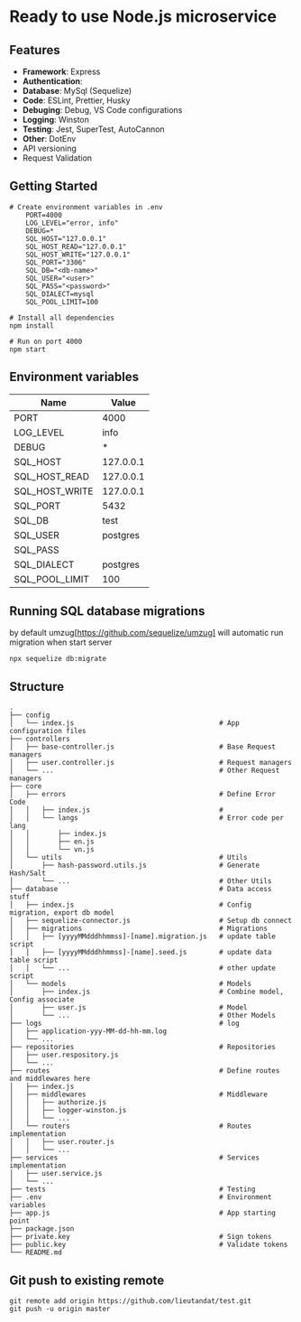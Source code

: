 # Ready to use Node.js microservice


## Features
- **Framework**: Express
- **Authentication**: 
- **Database**: MySql (Sequelize)
- **Code**: ESLint, Prettier, Husky
- **Debuging**: Debug, VS Code configurations
- **Logging**: Winston
- **Testing**: Jest, SuperTest, AutoCannon
- **Other**: DotEnv
- API versioning
- Request Validation

## Getting Started
```shell
# Create environment variables in .env
    PORT=4000
    LOG_LEVEL="error, info"
    DEBUG=*
    SQL_HOST="127.0.0.1"
    SQL_HOST_READ="127.0.0.1"
    SQL_HOST_WRITE="127.0.0.1"
    SQL_PORT="3306"
    SQL_DB="<db-name>"
    SQL_USER="<user>"
    SQL_PASS="<password>"
    SQL_DIALECT=mysql
    SQL_POOL_LIMIT=100

# Install all dependencies
npm install

# Run on port 4000
npm start
```


## Environment variables

Name | Value
------------ | -------------
PORT|4000
LOG_LEVEL|info
DEBUG|*
SQL_HOST|127.0.0.1
SQL_HOST_READ|127.0.0.1
SQL_HOST_WRITE|127.0.0.1
SQL_PORT|5432
SQL_DB|test
SQL_USER|postgres
SQL_PASS|
SQL_DIALECT|postgres
SQL_POOL_LIMIT|100


## Running SQL database migrations
by default umzug[https://github.com/sequelize/umzug] will automatic run migration when start server
```shell
npx sequelize db:migrate
```

## Structure

```
.
├── config                  
│   └── index.js                                    # App configuration files
├── controllers  
│   ├── base-controller.js                          # Base Request managers
│   ├── user.controller.js                          # Request managers
│   └── ...                                         # Other Request managers
├── core 
│   ├── errors                                      # Define Error Code
│   │   ├── index.js                                # 
│   │   └── langs                                   # Error code per lang
│   │       ├── index.js 
│   │       ├── en.js 
│   │       └── vn.js 
│   └── utils                                       # Utils
│       ├── hash-password.utils.js                  # Generate Hash/Salt
│       └── ...                                     # Other Utils
├── database                                        # Data access stuff
│   ├── index.js                                    # Config migration, export db model
│   ├── sequelize-connector.js                      # Setup db connect
│   ├── migrations                                  # Migrations
│   │   ├── [yyyyMMdddhhmmss]-[name].migration.js   # update table script
│   │   ├── [yyyyMMdddhhmmss]-[name].seed.js        # update data table script
│   │   └── ...                                     # other update script
│   └── models                                      # Models
│       ├── index.js                                # Combine model, Config associate
│       ├── user.js                                 # Model
│       └── ...                                     # Other Models
├── logs                                            # log
│   ├── application-yyy-MM-dd-hh-mm.log             
│   └── ...                                         
├── repositories                                    # Repositories
│   ├── user.respository.js                        
│   └── ...                                         
├── routes                                          # Define routes and middlewares here   
│   ├── index.js                                  
│   ├── middlewares                                 # Middleware  
│   │   ├── authorize.js                            
│   │   ├── logger-winston.js                                  
│   │   └── ...                                   
│   └── routers                                     # Routes implementation  
│   │   ├── user.router.js                                   
│   │   └── ...                                   
├── services                                        # Services implementation   
│   ├── user.service.js                                  
│   └── ...
├── tests                                           # Testing
├── .env                                            # Environment variables
├── app.js                                          # App starting point
├── package.json
├── private.key                                     # Sign tokens
├── public.key                                      # Validate tokens
└── README.md         
```

## Git push to existing remote
```
git remote add origin https://github.com/lieutandat/test.git
git push -u origin master

```